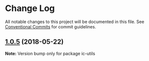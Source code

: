 # Change Log

All notable changes to this project will be documented in this file.
See [Conventional Commits](https://conventionalcommits.org) for commit guidelines.

<a name="1.0.5"></a>
## [1.0.5](https://github.com/xxxxxMiss/ic-utils/tree/master/packages/util/compare/ic-utils@1.0.3...ic-utils@1.0.5) (2018-05-22)




**Note:** Version bump only for package ic-utils
